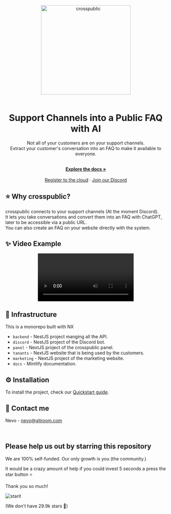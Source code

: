 <div align="center">
  <a href="https://crosspublic.com?utm_source=github" target="_blank">
  <picture>
    <source media="(prefers-color-scheme: dark)" srcset="https://github.com/github-20k/crosspublic/assets/100117126/08f40c65-587b-43e4-8cca-912148722fda">
    <img alt="crosspublic" src="https://github.com/github-20k/crosspublic/assets/100117126/a86153e1-4eb7-4847-afa1-e3dabf224639" width="280"/>
  </picture>
  </a>
</div>

<br/>

<h1 align="center">Support Channels into a Public FAQ with AI</h1>

<div align="center">
Not all of your customers are on your support channels.<br />
Extract your customer's conversation into an FAQ to make it available to everyone.
</div>

  <p align="center">
    <br />
    <a href="https://crosspublic.com/docs"><strong>Explore the docs »</strong></a>
    <br/><br/>
    <a href="https://crosspublic.com/register">Register to the cloud</a>
    ·
    <a href="https://discord.gitroom.com">Join our Discord</a>
  </p>

## ⭐️ Why crosspublic?

crosspublic connects to your support channels (At the moment Discord). <br />
It lets you take conversations and convert them into an FAQ with ChatGPT, later to be accessible via a public URL.<br />
You can also create an FAQ on your website directly with the system.

## ✨ Video Example

<div align="center">
  <video src="https://github.com/github-20k/crosspublic/assets/100117126/caed6cdf-0582-4e90-aea6-e37081951c6e"></video>
</div>

## 🔌 Infrastructure

This is a monorepo built with NX

- `backend` - NestJS project manging all the API.
- `discord` - NestJS project of the Discord bot.
- `panel` - NextJS project of the crosspublic panel.
- `tanants` - NextJS website that is being used by the customers.
- `marketing` - NextJS project of the marketing website.
- `docs` - Mintlify documentation.

## ⚙️ Installation
To install the project, check our [Quickstart guide](https://docs.crosspublic.com/quickstart).

## 🍾 Contact me

Nevo - [nevo@gitroom.com](mailto:nevo@gitroom.com)

&nbsp;

## Please help us out by starring this repository
We are 100% self-funded. Our only growth is you (the community.)

It would be a crazy amount of help if you could invest 5 seconds a press the star button ⭐️

Thank you so much!

![starit](https://user-images.githubusercontent.com/100117126/226560726-9e6b5b7d-b881-4a3c-90e5-a190c5433866.gif)

(We don't have 29.9k stars 🤣)
&nbsp;
